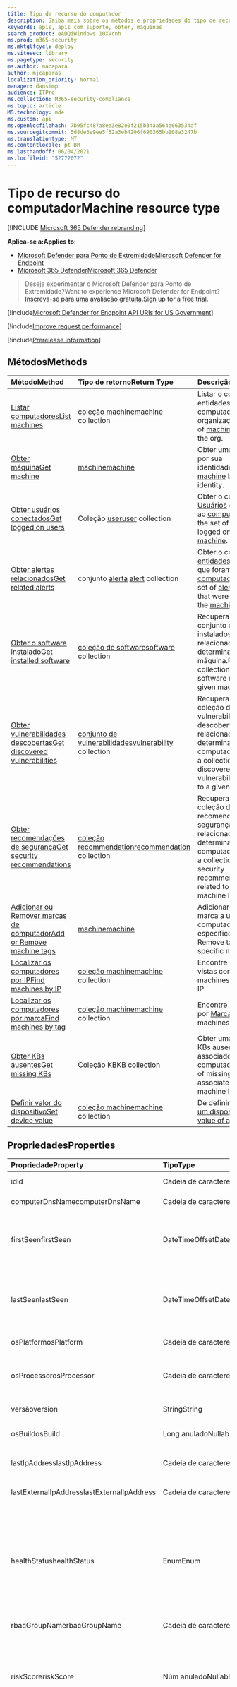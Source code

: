 ```yaml
---
title: Tipo de recurso do computador
description: Saiba mais sobre os métodos e propriedades do tipo de recurso Machine no Microsoft Defender para Ponto de Extremidade.
keywords: apis, apis com suporte, obter, máquinas
search.product: eADQiWindows 10XVcnh
ms.prod: m365-security
ms.mktglfcycl: deploy
ms.sitesec: library
ms.pagetype: security
ms.author: macapara
author: mjcaparas
localization_priority: Normal
manager: dansimp
audience: ITPro
ms.collection: M365-security-compliance
ms.topic: article
MS.technology: mde
ms.custom: api
ms.openlocfilehash: 7b95fc487a8ee3e82e0f215b34aa564e063534af
ms.sourcegitcommit: 5d8de3e9ee5f52a3eb4206f690365bb108a3247b
ms.translationtype: MT
ms.contentlocale: pt-BR
ms.lasthandoff: 06/04/2021
ms.locfileid: "52772072"
---
```

# <a name="machine-resource-type"></a><span data-ttu-id="a73a2-104">Tipo de recurso do computador</span><span class="sxs-lookup"><span data-stu-id="a73a2-104">Machine resource type</span></span>

[!INCLUDE [Microsoft 365 Defender rebranding](../../includes/microsoft-defender.md)]

<span data-ttu-id="a73a2-105">**Aplica-se a:**</span><span class="sxs-lookup"><span data-stu-id="a73a2-105">**Applies to:**</span></span>
- [<span data-ttu-id="a73a2-106">Microsoft Defender para Ponto de Extremidade</span><span class="sxs-lookup"><span data-stu-id="a73a2-106">Microsoft Defender for Endpoint</span></span>](https://go.microsoft.com/fwlink/p/?linkid=2154037)
- [<span data-ttu-id="a73a2-107">Microsoft 365 Defender</span><span class="sxs-lookup"><span data-stu-id="a73a2-107">Microsoft 365 Defender</span></span>](https://go.microsoft.com/fwlink/?linkid=2118804)

> <span data-ttu-id="a73a2-108">Deseja experimentar o Microsoft Defender para Ponto de Extremidade?</span><span class="sxs-lookup"><span data-stu-id="a73a2-108">Want to experience Microsoft Defender for Endpoint?</span></span> [<span data-ttu-id="a73a2-109">Inscreva-se para uma avaliação gratuita.</span><span class="sxs-lookup"><span data-stu-id="a73a2-109">Sign up for a free trial.</span></span>](https://www.microsoft.com/microsoft-365/windows/microsoft-defender-atp?ocid=docs-wdatp-exposedapis-abovefoldlink) 

[!include[Microsoft Defender for Endpoint API URIs for US Government](../../includes/microsoft-defender-api-usgov.md)]

[!include[Improve request performance](../../includes/improve-request-performance.md)]

[!include[Prerelease information](../../includes/prerelease.md)]

## <a name="methods"></a><span data-ttu-id="a73a2-110">Métodos</span><span class="sxs-lookup"><span data-stu-id="a73a2-110">Methods</span></span>

<span data-ttu-id="a73a2-111">Método</span><span class="sxs-lookup"><span data-stu-id="a73a2-111">Method</span></span>|<span data-ttu-id="a73a2-112">Tipo de retorno</span><span class="sxs-lookup"><span data-stu-id="a73a2-112">Return Type</span></span> |<span data-ttu-id="a73a2-113">Descrição</span><span class="sxs-lookup"><span data-stu-id="a73a2-113">Description</span></span>
:---|:---|:---
[<span data-ttu-id="a73a2-114">Listar computadores</span><span class="sxs-lookup"><span data-stu-id="a73a2-114">List machines</span></span>](get-machines.md) | <span data-ttu-id="a73a2-115">[coleção machine](machine.md)</span><span class="sxs-lookup"><span data-stu-id="a73a2-115">[machine](machine.md) collection</span></span> | <span data-ttu-id="a73a2-116">Listar o conjunto [de](machine.md) entidades do computador na organização.</span><span class="sxs-lookup"><span data-stu-id="a73a2-116">List set of [machine](machine.md) entities in the org.</span></span>
[<span data-ttu-id="a73a2-117">Obter máquina</span><span class="sxs-lookup"><span data-stu-id="a73a2-117">Get machine</span></span>](get-machine-by-id.md) | [<span data-ttu-id="a73a2-118">machine</span><span class="sxs-lookup"><span data-stu-id="a73a2-118">machine</span></span>](machine.md) | <span data-ttu-id="a73a2-119">Obter uma [máquina](machine.md) por sua identidade.</span><span class="sxs-lookup"><span data-stu-id="a73a2-119">Get a [machine](machine.md) by its identity.</span></span>
[<span data-ttu-id="a73a2-120">Obter usuários conectados</span><span class="sxs-lookup"><span data-stu-id="a73a2-120">Get logged on users</span></span>](get-machine-log-on-users.md) | <span data-ttu-id="a73a2-121">Coleção [user](user.md)</span><span class="sxs-lookup"><span data-stu-id="a73a2-121">[user](user.md) collection</span></span> | <span data-ttu-id="a73a2-122">Obter o conjunto de [Usuários](user.md) conectado ao [computador](machine.md).</span><span class="sxs-lookup"><span data-stu-id="a73a2-122">Get the set of [User](user.md) that logged on to the [machine](machine.md).</span></span>
[<span data-ttu-id="a73a2-123">Obter alertas relacionados</span><span class="sxs-lookup"><span data-stu-id="a73a2-123">Get related alerts</span></span>](get-machine-related-alerts.md) | <span data-ttu-id="a73a2-124">conjunto [alerta](alerts.md) </span><span class="sxs-lookup"><span data-stu-id="a73a2-124">[alert](alerts.md) collection</span></span> | <span data-ttu-id="a73a2-125">Obter o conjunto de [entidades](alerts.md) de alerta que foram criadas no [computador](machine.md).</span><span class="sxs-lookup"><span data-stu-id="a73a2-125">Get the set of [alert](alerts.md) entities that were raised on the [machine](machine.md).</span></span>
[<span data-ttu-id="a73a2-126">Obter o software instalado</span><span class="sxs-lookup"><span data-stu-id="a73a2-126">Get installed software</span></span>](get-installed-software.md) | <span data-ttu-id="a73a2-127">[coleção de software](software.md)</span><span class="sxs-lookup"><span data-stu-id="a73a2-127">[software](software.md) collection</span></span> | <span data-ttu-id="a73a2-128">Recupera um conjunto de softwares instalados relacionados a uma determinada ID de máquina.</span><span class="sxs-lookup"><span data-stu-id="a73a2-128">Retrieves a collection of installed software related to a given machine ID.</span></span>
[<span data-ttu-id="a73a2-129">Obter vulnerabilidades descobertas</span><span class="sxs-lookup"><span data-stu-id="a73a2-129">Get discovered vulnerabilities</span></span>](get-discovered-vulnerabilities.md) | <span data-ttu-id="a73a2-130">[conjunto de vulnerabilidades](vulnerability.md)</span><span class="sxs-lookup"><span data-stu-id="a73a2-130">[vulnerability](vulnerability.md) collection</span></span> | <span data-ttu-id="a73a2-131">Recupera uma coleção de vulnerabilidades descobertas relacionadas a uma determinada ID do computador.</span><span class="sxs-lookup"><span data-stu-id="a73a2-131">Retrieves a collection of discovered vulnerabilities related to a given machine ID.</span></span>
[<span data-ttu-id="a73a2-132">Obter recomendações de segurança</span><span class="sxs-lookup"><span data-stu-id="a73a2-132">Get security recommendations</span></span>](get-security-recommendations.md) | <span data-ttu-id="a73a2-133">[coleção recommendation](recommendation.md)</span><span class="sxs-lookup"><span data-stu-id="a73a2-133">[recommendation](recommendation.md) collection</span></span> | <span data-ttu-id="a73a2-134">Recupera uma coleção de recomendações de segurança relacionadas a uma determinada ID do computador.</span><span class="sxs-lookup"><span data-stu-id="a73a2-134">Retrieves a collection of security recommendations related to a given machine ID.</span></span>
[<span data-ttu-id="a73a2-135">Adicionar ou Remover marcas de computador</span><span class="sxs-lookup"><span data-stu-id="a73a2-135">Add or Remove machine tags</span></span>](add-or-remove-machine-tags.md) | [<span data-ttu-id="a73a2-136">machine</span><span class="sxs-lookup"><span data-stu-id="a73a2-136">machine</span></span>](machine.md) | <span data-ttu-id="a73a2-137">Adicionar ou Remover marca a um computador específico.</span><span class="sxs-lookup"><span data-stu-id="a73a2-137">Add or Remove tag to a specific machine.</span></span>
[<span data-ttu-id="a73a2-138">Localizar os computadores por IP</span><span class="sxs-lookup"><span data-stu-id="a73a2-138">Find machines by IP</span></span>](find-machines-by-ip.md) | <span data-ttu-id="a73a2-139">[coleção machine](machine.md)</span><span class="sxs-lookup"><span data-stu-id="a73a2-139">[machine](machine.md) collection</span></span> | <span data-ttu-id="a73a2-140">Encontre máquinas vistas com IP.</span><span class="sxs-lookup"><span data-stu-id="a73a2-140">Find machines seen with IP.</span></span>
[<span data-ttu-id="a73a2-141">Localizar os computadores por marca</span><span class="sxs-lookup"><span data-stu-id="a73a2-141">Find machines by tag</span></span>](find-machines-by-tag.md) | <span data-ttu-id="a73a2-142">[coleção machine](machine.md)</span><span class="sxs-lookup"><span data-stu-id="a73a2-142">[machine](machine.md) collection</span></span> | <span data-ttu-id="a73a2-143">Encontre máquinas por [Marca](machine-tags.md).</span><span class="sxs-lookup"><span data-stu-id="a73a2-143">Find machines by [Tag](machine-tags.md).</span></span>
[<span data-ttu-id="a73a2-144">Obter KBs ausentes</span><span class="sxs-lookup"><span data-stu-id="a73a2-144">Get missing KBs</span></span>](get-missing-kbs-machine.md) | <span data-ttu-id="a73a2-145">Coleção KB</span><span class="sxs-lookup"><span data-stu-id="a73a2-145">KB collection</span></span> | <span data-ttu-id="a73a2-146">Obter uma lista de KBs ausentes associados à ID do computador</span><span class="sxs-lookup"><span data-stu-id="a73a2-146">Get a list of missing KBs associated with the machine ID</span></span>
[<span data-ttu-id="a73a2-147">Definir valor do dispositivo</span><span class="sxs-lookup"><span data-stu-id="a73a2-147">Set device value</span></span>](set-device-value.md)| <span data-ttu-id="a73a2-148">[coleção machine](machine.md)</span><span class="sxs-lookup"><span data-stu-id="a73a2-148">[machine](machine.md) collection</span></span> | <span data-ttu-id="a73a2-149">De definir [o valor de um dispositivo](tvm-assign-device-value.md).</span><span class="sxs-lookup"><span data-stu-id="a73a2-149">Set the [value of a device](tvm-assign-device-value.md).</span></span>

## <a name="properties"></a><span data-ttu-id="a73a2-150">Propriedades</span><span class="sxs-lookup"><span data-stu-id="a73a2-150">Properties</span></span>

<span data-ttu-id="a73a2-151">Propriedade</span><span class="sxs-lookup"><span data-stu-id="a73a2-151">Property</span></span> |   <span data-ttu-id="a73a2-152">Tipo</span><span class="sxs-lookup"><span data-stu-id="a73a2-152">Type</span></span>   |   <span data-ttu-id="a73a2-153">Descrição</span><span class="sxs-lookup"><span data-stu-id="a73a2-153">Description</span></span>
:---|:---|:---
<span data-ttu-id="a73a2-154">id</span><span class="sxs-lookup"><span data-stu-id="a73a2-154">id</span></span> | <span data-ttu-id="a73a2-155">Cadeia de caracteres</span><span class="sxs-lookup"><span data-stu-id="a73a2-155">String</span></span> | <span data-ttu-id="a73a2-156">identidade do [computador.](machine.md)</span><span class="sxs-lookup"><span data-stu-id="a73a2-156">[machine](machine.md) identity.</span></span>
<span data-ttu-id="a73a2-157">computerDnsName</span><span class="sxs-lookup"><span data-stu-id="a73a2-157">computerDnsName</span></span> | <span data-ttu-id="a73a2-158">Cadeia de caracteres</span><span class="sxs-lookup"><span data-stu-id="a73a2-158">String</span></span> | <span data-ttu-id="a73a2-159">[nome](machine.md) totalmente qualificado da máquina.</span><span class="sxs-lookup"><span data-stu-id="a73a2-159">[machine](machine.md) fully qualified name.</span></span>
<span data-ttu-id="a73a2-160">firstSeen</span><span class="sxs-lookup"><span data-stu-id="a73a2-160">firstSeen</span></span> | <span data-ttu-id="a73a2-161">DateTimeOffset</span><span class="sxs-lookup"><span data-stu-id="a73a2-161">DateTimeOffset</span></span> | <span data-ttu-id="a73a2-162">Primeira data e hora em que [o computador](machine.md) foi observado pelo Microsoft Defender para Ponto de Extremidade.</span><span class="sxs-lookup"><span data-stu-id="a73a2-162">First date and time where the [machine](machine.md) was observed by Microsoft Defender for Endpoint.</span></span>
<span data-ttu-id="a73a2-163">lastSeen</span><span class="sxs-lookup"><span data-stu-id="a73a2-163">lastSeen</span></span> | <span data-ttu-id="a73a2-164">DateTimeOffset</span><span class="sxs-lookup"><span data-stu-id="a73a2-164">DateTimeOffset</span></span> |<span data-ttu-id="a73a2-165">Hora e data do último relatório de dispositivo completo recebido.</span><span class="sxs-lookup"><span data-stu-id="a73a2-165">Time and date of the last received full device report.</span></span> <span data-ttu-id="a73a2-166">Um dispositivo normalmente envia um relatório completo a cada 24 horas.</span><span class="sxs-lookup"><span data-stu-id="a73a2-166">A device typically sends a full report every 24 hours.</span></span>
<span data-ttu-id="a73a2-167">osPlatform</span><span class="sxs-lookup"><span data-stu-id="a73a2-167">osPlatform</span></span> | <span data-ttu-id="a73a2-168">Cadeia de caracteres</span><span class="sxs-lookup"><span data-stu-id="a73a2-168">String</span></span> | <span data-ttu-id="a73a2-169">Plataforma do sistema operacional.</span><span class="sxs-lookup"><span data-stu-id="a73a2-169">Operating system platform.</span></span>
<span data-ttu-id="a73a2-170">osProcessor</span><span class="sxs-lookup"><span data-stu-id="a73a2-170">osProcessor</span></span> | <span data-ttu-id="a73a2-171">Cadeia de caracteres</span><span class="sxs-lookup"><span data-stu-id="a73a2-171">String</span></span> | <span data-ttu-id="a73a2-172">Processador do sistema operacional.</span><span class="sxs-lookup"><span data-stu-id="a73a2-172">Operating system processor.</span></span> <span data-ttu-id="a73a2-173">Use a propriedade osArchitecture.</span><span class="sxs-lookup"><span data-stu-id="a73a2-173">Use osArchitecture property instead.</span></span>
<span data-ttu-id="a73a2-174">versão</span><span class="sxs-lookup"><span data-stu-id="a73a2-174">version</span></span> | <span data-ttu-id="a73a2-175">String</span><span class="sxs-lookup"><span data-stu-id="a73a2-175">String</span></span> | <span data-ttu-id="a73a2-176">Versão do sistema operacional.</span><span class="sxs-lookup"><span data-stu-id="a73a2-176">Operating system Version.</span></span>
<span data-ttu-id="a73a2-177">osBuild</span><span class="sxs-lookup"><span data-stu-id="a73a2-177">osBuild</span></span> | <span data-ttu-id="a73a2-178">Long anulado</span><span class="sxs-lookup"><span data-stu-id="a73a2-178">Nullable long</span></span> | <span data-ttu-id="a73a2-179">Número de com build do sistema operacional.</span><span class="sxs-lookup"><span data-stu-id="a73a2-179">Operating system build number.</span></span>
<span data-ttu-id="a73a2-180">lastIpAddress</span><span class="sxs-lookup"><span data-stu-id="a73a2-180">lastIpAddress</span></span> | <span data-ttu-id="a73a2-181">Cadeia de caracteres</span><span class="sxs-lookup"><span data-stu-id="a73a2-181">String</span></span> | <span data-ttu-id="a73a2-182">Último IP na NIC local no [computador](machine.md).</span><span class="sxs-lookup"><span data-stu-id="a73a2-182">Last IP on local NIC on the [machine](machine.md).</span></span>
<span data-ttu-id="a73a2-183">lastExternalIpAddress</span><span class="sxs-lookup"><span data-stu-id="a73a2-183">lastExternalIpAddress</span></span> | <span data-ttu-id="a73a2-184">Cadeia de caracteres</span><span class="sxs-lookup"><span data-stu-id="a73a2-184">String</span></span> | <span data-ttu-id="a73a2-185">Último IP pelo qual o [computador acessou](machine.md) a Internet.</span><span class="sxs-lookup"><span data-stu-id="a73a2-185">Last IP through which the [machine](machine.md) accessed the internet.</span></span>
<span data-ttu-id="a73a2-186">healthStatus</span><span class="sxs-lookup"><span data-stu-id="a73a2-186">healthStatus</span></span> | <span data-ttu-id="a73a2-187">Enum</span><span class="sxs-lookup"><span data-stu-id="a73a2-187">Enum</span></span> | <span data-ttu-id="a73a2-188">[status](machine.md) de saúde da máquina.</span><span class="sxs-lookup"><span data-stu-id="a73a2-188">[machine](machine.md) health status.</span></span> <span data-ttu-id="a73a2-189">Os valores possíveis são: "Active", "Inactive", "ImpairedCommunication", "NoSensorData", "NoSensorDataImpairedCommunication" e "Unknown".</span><span class="sxs-lookup"><span data-stu-id="a73a2-189">Possible values are: "Active", "Inactive", "ImpairedCommunication", "NoSensorData", "NoSensorDataImpairedCommunication" and "Unknown".</span></span> 
<span data-ttu-id="a73a2-190">rbacGroupName</span><span class="sxs-lookup"><span data-stu-id="a73a2-190">rbacGroupName</span></span> | <span data-ttu-id="a73a2-191">Cadeia de caracteres</span><span class="sxs-lookup"><span data-stu-id="a73a2-191">String</span></span> | <span data-ttu-id="a73a2-192">Nome do grupo de máquinas.</span><span class="sxs-lookup"><span data-stu-id="a73a2-192">Machine group Name.</span></span>
<span data-ttu-id="a73a2-193">riskScore</span><span class="sxs-lookup"><span data-stu-id="a73a2-193">riskScore</span></span> | <span data-ttu-id="a73a2-194">Núm anulado</span><span class="sxs-lookup"><span data-stu-id="a73a2-194">Nullable Enum</span></span> | <span data-ttu-id="a73a2-195">Pontuação de risco avaliada pelo Microsoft Defender para Ponto de Extremidade.</span><span class="sxs-lookup"><span data-stu-id="a73a2-195">Risk score as evaluated by Microsoft Defender for Endpoint.</span></span> <span data-ttu-id="a73a2-196">Os valores possíveis são: 'None', 'Informational', 'Low', 'Medium' e 'High'.</span><span class="sxs-lookup"><span data-stu-id="a73a2-196">Possible values are: 'None', 'Informational', 'Low', 'Medium' and 'High'.</span></span>
<span data-ttu-id="a73a2-197">exposureScore</span><span class="sxs-lookup"><span data-stu-id="a73a2-197">exposureScore</span></span> | <span data-ttu-id="a73a2-198">Núm anulado</span><span class="sxs-lookup"><span data-stu-id="a73a2-198">Nullable Enum</span></span> | <span data-ttu-id="a73a2-199">[Pontuação de exposição](tvm-exposure-score.md) avaliada pelo Microsoft Defender para Ponto de Extremidade.</span><span class="sxs-lookup"><span data-stu-id="a73a2-199">[Exposure score](tvm-exposure-score.md) as evaluated by Microsoft Defender for Endpoint.</span></span> <span data-ttu-id="a73a2-200">Os valores possíveis são: 'None', 'Low', 'Medium' e 'High'.</span><span class="sxs-lookup"><span data-stu-id="a73a2-200">Possible values are: 'None', 'Low', 'Medium' and 'High'.</span></span>
<span data-ttu-id="a73a2-201">aadDeviceId</span><span class="sxs-lookup"><span data-stu-id="a73a2-201">aadDeviceId</span></span> | <span data-ttu-id="a73a2-202">Guid de representação anulada</span><span class="sxs-lookup"><span data-stu-id="a73a2-202">Nullable representation Guid</span></span> | <span data-ttu-id="a73a2-203">ID do dispositivo AAD (quando [o computador](machine.md) está ingressado no AAD).</span><span class="sxs-lookup"><span data-stu-id="a73a2-203">AAD Device ID (when [machine](machine.md) is AAD Joined).</span></span>
<span data-ttu-id="a73a2-204">machineTags</span><span class="sxs-lookup"><span data-stu-id="a73a2-204">machineTags</span></span> | <span data-ttu-id="a73a2-205">Coleção String</span><span class="sxs-lookup"><span data-stu-id="a73a2-205">String collection</span></span> | <span data-ttu-id="a73a2-206">Conjunto de [marcas de](machine.md) máquina.</span><span class="sxs-lookup"><span data-stu-id="a73a2-206">Set of [machine](machine.md) tags.</span></span>
<span data-ttu-id="a73a2-207">exposureLevel</span><span class="sxs-lookup"><span data-stu-id="a73a2-207">exposureLevel</span></span> | <span data-ttu-id="a73a2-208">Núm anulado</span><span class="sxs-lookup"><span data-stu-id="a73a2-208">Nullable Enum</span></span> | <span data-ttu-id="a73a2-209">Nível de exposição conforme avaliado pelo Microsoft Defender para Ponto de Extremidade.</span><span class="sxs-lookup"><span data-stu-id="a73a2-209">Exposure level as evaluated by Microsoft Defender for Endpoint.</span></span> <span data-ttu-id="a73a2-210">Os valores possíveis são: 'None', 'Low', 'Medium' e 'High'.</span><span class="sxs-lookup"><span data-stu-id="a73a2-210">Possible values are: 'None', 'Low', 'Medium' and 'High'.</span></span>
<span data-ttu-id="a73a2-211">deviceValue</span><span class="sxs-lookup"><span data-stu-id="a73a2-211">deviceValue</span></span> | <span data-ttu-id="a73a2-212">Núm anulado</span><span class="sxs-lookup"><span data-stu-id="a73a2-212">Nullable Enum</span></span> | <span data-ttu-id="a73a2-213">O [valor do dispositivo](tvm-assign-device-value.md).</span><span class="sxs-lookup"><span data-stu-id="a73a2-213">The [value of the device](tvm-assign-device-value.md).</span></span> <span data-ttu-id="a73a2-214">Os valores possíveis são: 'Normal', 'Baixo' e 'Alto'.</span><span class="sxs-lookup"><span data-stu-id="a73a2-214">Possible values are: 'Normal', 'Low' and 'High'.</span></span>
<span data-ttu-id="a73a2-215">ipAddresses</span><span class="sxs-lookup"><span data-stu-id="a73a2-215">ipAddresses</span></span> | <span data-ttu-id="a73a2-216">Coleção IpAddress</span><span class="sxs-lookup"><span data-stu-id="a73a2-216">IpAddress collection</span></span> | <span data-ttu-id="a73a2-217">Conjunto de ***objetos IpAddress.***</span><span class="sxs-lookup"><span data-stu-id="a73a2-217">Set of ***IpAddress*** objects.</span></span> <span data-ttu-id="a73a2-218">Consulte [Obter API de máquinas](get-machines.md).</span><span class="sxs-lookup"><span data-stu-id="a73a2-218">See [Get machines API](get-machines.md).</span></span>
<span data-ttu-id="a73a2-219">osArchitecture</span><span class="sxs-lookup"><span data-stu-id="a73a2-219">osArchitecture</span></span> | <span data-ttu-id="a73a2-220">Cadeia de caracteres</span><span class="sxs-lookup"><span data-stu-id="a73a2-220">String</span></span> | <span data-ttu-id="a73a2-221">Arquitetura do sistema operacional.</span><span class="sxs-lookup"><span data-stu-id="a73a2-221">Operating system architecture.</span></span> <span data-ttu-id="a73a2-222">Os valores possíveis são: "32 bits", "64 bits".</span><span class="sxs-lookup"><span data-stu-id="a73a2-222">Possible values are: "32-bit", "64-bit".</span></span> <span data-ttu-id="a73a2-223">Use essa propriedade em vez de osProcessor.</span><span class="sxs-lookup"><span data-stu-id="a73a2-223">Use this property instead of osProcessor.</span></span>


